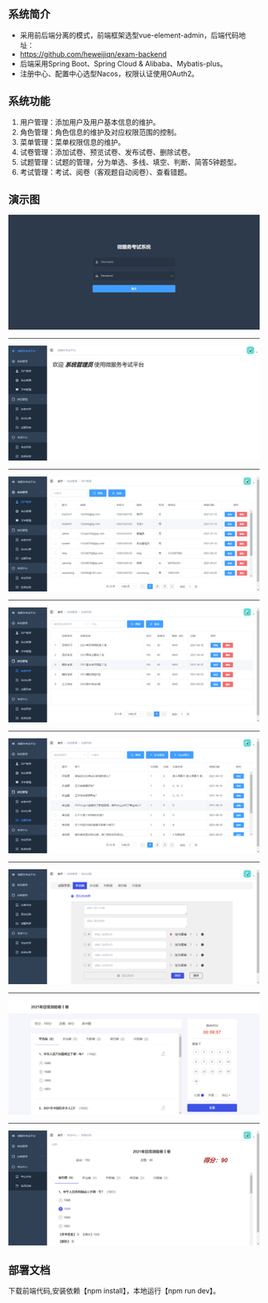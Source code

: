 ## 系统简介
* 采用前后端分离的模式，前端框架选型vue-element-admin，后端代码地址：
* https://github.com/heweijiqn/exam-backend
* 后端采用Spring Boot、Spring Cloud & Alibaba、Mybatis-plus。
* 注册中心、配置中心选型Nacos，权限认证使用OAuth2。

## 系统功能
1. 用户管理：添加用户及用户基本信息的维护。
2. 角色管理：角色信息的维护及对应权限范围的控制。
3. 菜单管理：菜单权限信息的维护。
4. 试卷管理：添加试卷、预览试卷、发布试卷、删除试卷。
5. 试题管理：试题的管理，分为单选、多线、填空、判断、简答5钟题型。
6. 考试管理：考试、阅卷（客观题自动阅卷）、查看错题。

## 演示图
![登录](doc/imgs/01登录.png)
***
![首页](doc/imgs/02首页.png)
***
![用户管理](doc/imgs/03用户管理.png)
***
![试卷列表](doc/imgs/04试卷列表.png)
***
![试题列表](doc/imgs/05试题列表.png)
***
![添加试题](doc/imgs/06添加试题.png)
***
![开始考试](doc/imgs/07开始考试.png)
***
![查看成绩](doc/imgs/08查看成绩.png)

## 部署文档
下载前端代码,安装依赖【npm install】，本地运行【npm run dev】。


